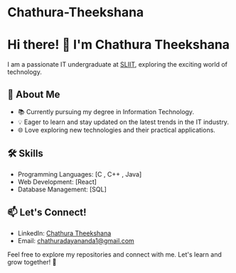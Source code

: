 # Chathura-Theekshana

# Hi there! 👋 I'm Chathura Theekshana

I am a passionate IT undergraduate at [SLIIT](https://www.sliit.lk/), exploring the exciting world of technology.

## 🚀 About Me

- 📚 Currently pursuing my degree in Information Technology.
- 💡 Eager to learn and stay updated on the latest trends in the IT industry.
- 🌐 Love exploring new technologies and their practical applications.
<!--- 🤝 Open to collaboration and connecting with fellow tech enthusiasts.-->

## 🛠️ Skills

- Programming Languages: [C  , C++ ,  Java]
- Web Development: [React]
- Database Management: [SQL]

## 📫 Let's Connect!

- LinkedIn: [Chathura Theekshana]([https://www.linkedin.com/in/chathuratheekshana/](https://www.linkedin.com/in/chathura-theekshana-22241b238/))
- Email: chathuradayananda1@gmail.com

Feel free to explore my repositories and connect with me. Let's learn and grow together! 🚀

<!--
**chathuratd/chathuratd** is a ✨ _special_ ✨ repository because its `README.md` (this file) appears on your GitHub profile.

Here are some ideas to get you started:

- 🔭 I’m currently working on ...
- 🌱 I’m currently learning ...
- 👯 I’m looking to collaborate on ...
- 🤔 I’m looking for help with ...
- 💬 Ask me about ...
- 📫 How to reach me: ...
- 😄 Pronouns: ...
- ⚡ Fun fact: ...
-->
